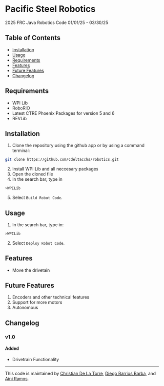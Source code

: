 # Pacific Steel Robotics
2025 FRC Java Robotics Code 01/01/25 - 03/30/25

## Table of Contents
- [Installation](#installation)
- [Usage](#usage)
- [Requirements](#requirements)
- [Features](#features)
- [Future Features](#future-features)
- [Changelog](#changelog)

## Requirements

* WPI Lib
* RoboRIO
* Latest CTRE Phoenix Packages for version 5 and 6
* REVLib

## Installation
1. Clone the repository using the github app or by using a command terminal:
```bash
git clone https://github.com/cdeltacchs/robotics.git
```
2. Install WPI Lib and all neccesary packages
3. Open the cloned file
4. In the search bar, type in
```bash
>WPILib
```
5. Select `Build Robot Code`.
## Usage
1. In the search bar, type in:
```bash
>WPILib
```
2. Select `Deploy Robot Code`.

## Features
* Move the drivetain

## Future Features
1. Encoders and other technical features
2. Support for more motors
3. Autonomous

## Changelog

### v1.0

#### Added
- Drivetrain Functionality
---
This code is maintained by [Christian De La Torre](https://github.com/cdeltacchs), [Diego Barrios Barba](https://github.com/thepollitosd), and [Aini Ramos](https://github.com/AAR29).
